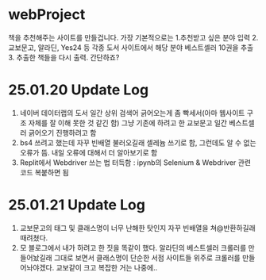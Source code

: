 # webProject

책을 추천해주는 사이트를 만들겁니다. 가장 기본적으로는 1.추천받고 싶은 분야 입력 2.교보문고, 알라딘, Yes24 등 각종 도서 사이트에서 해당 분야 베스트셀러 10권을 추출 3. 추출한 책들을 다시 출력. 간단하죠?

# 25.01.20 Update Log
1. 네이버 데이터랩의 도서 일간 상위 검색어 긁어오는게 좀 빡세서(아마 웹사이트 구조 자체를 잘 이해 못한 것 같긴 함) 그냥 기존에 하려고 한 교보문고 일간 베스트셀러 긁어오기 진행하려고 함
2. bs4 쓰려고 했는데 자꾸 빈배열 불러오길래 셀레늄 쓰기로 함, 그런데도 알 수 없는 오류가 뜸. 내일 오류에 대해서 더 알아보기로 함
3. Replit에서 Webdriver 쓰는 법 터득함 : ipynb의 Selenium & Webdriver 관련 코드 복붙하면 됨

# 25.01.21 Update Log
1. 교보문고의 태그 및 클래스명이 너무 난해한 탓인지 자꾸 빈배열을 쳐@반환하길래 때려쳤다.
2. 모 블로그에서 내가 하려고 한 짓을 똑같이 했다. 알라딘의 베스트셀러 크롤러를 만들어놨길래 그대로 보면서 클래스명이 단순한 서점 사이트들 위주로 크롤러를 만들어놔야겠다. 교보같이 크고 복잡한 거는 나중에..
